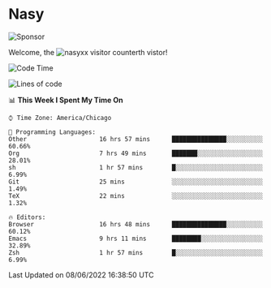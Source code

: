 # Nasy

<!--
<p align="center">
<img height="200" src="https://github-readme-stats.vercel.app/api?username=nasyxx&count_private=true&show_icons=true&theme=dracula&include_all_commits=true"/>
<img height="200" src="https://github-readme-stats.vercel.app/api/top-langs/?username=nasyxx&theme=dracula&hide=html,jupyter+notebook&count_private=true&show_icons=true"/>
</p>

  
----------------
-->

![Sponsor](https://img.shields.io/static/v1.svg?label=Sponsor&message=%E2%9D%A4&logo=GitHub&style=flat&color=pink)
 
Welcome, the ![nasyxx visitor counter](https://count.getloli.com/get/@nasyxx?theme=rule34)th vistor!
 
<!--START_SECTION:waka-->
![Code Time](http://img.shields.io/badge/Code%20Time-2%2C473%20hrs%2022%20mins-blue)

![Lines of code](https://img.shields.io/badge/From%20Hello%20World%20I%27ve%20Written-5%20Million%20lines%20of%20code-blue)

📊 **This Week I Spent My Time On** 

```text
⌚︎ Time Zone: America/Chicago

💬 Programming Languages: 
Other                    16 hrs 57 mins      ███████████████░░░░░░░░░░   60.66% 
Org                      7 hrs 49 mins       ███████░░░░░░░░░░░░░░░░░░   28.01% 
sh                       1 hr 57 mins        █░░░░░░░░░░░░░░░░░░░░░░░░   6.99% 
Git                      25 mins             ░░░░░░░░░░░░░░░░░░░░░░░░░   1.49% 
TeX                      22 mins             ░░░░░░░░░░░░░░░░░░░░░░░░░   1.32%

🔥 Editors: 
Browser                  16 hrs 48 mins      ███████████████░░░░░░░░░░   60.12% 
Emacs                    9 hrs 11 mins       ████████░░░░░░░░░░░░░░░░░   32.89% 
Zsh                      1 hr 57 mins        █░░░░░░░░░░░░░░░░░░░░░░░░   6.99%

```


 Last Updated on 08/06/2022 16:38:50 UTC
<!--END_SECTION:waka-->

<!-- ![visitors](https://visitor-badge.laobi.icu/badge?page_id=nasyxx.nasyxx) -->

